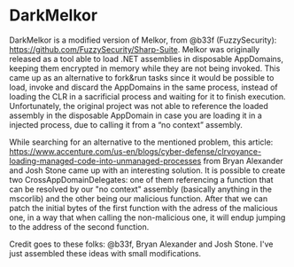 # DarkMelkor

DarkMelkor is a modified version of Melkor, from @b33f (FuzzySecurity): https://github.com/FuzzySecurity/Sharp-Suite.
Melkor was originally released as a tool able to load .NET assemblies in disposable AppDomains, keeping them encrypted in memory while they are not being invoked.
This came up as an alternative to fork&run tasks since it would be possible to load, invoke and discard the AppDomains in the same process, instead of loading the CLR in a sacrificial process and waiting for it to finish execution.
Unfortunately, the original project was not able to reference the loaded assembly in the disposable AppDomain in case you are loading it in a injected process, due to calling it from a “no context” assembly.

While searching for an alternative to the mentioned problem, this article: https://www.accenture.com/us-en/blogs/cyber-defense/clrvoyance-loading-managed-code-into-unmanaged-processes from Bryan Alexander and Josh Stone came up with an interesting solution. It is possible to create two CrossAppDomainDelegates: one of them referencing a function that can be resolved by our "no context" assembly (basically anything in the mscorlib) and the other being our malicious function. After that we can patch the initial bytes of the first function with the adress of the malicious one, in a way that when calling the non-malicious one, it will endup jumping to the address of the second function.

Credit goes to these folks: @b33f, Bryan Alexander and Josh Stone. I've just assembled these ideas with small modifications.
